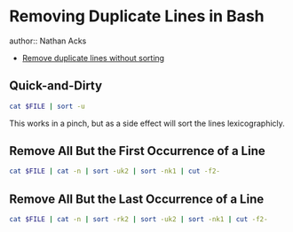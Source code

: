 # Removing Duplicate Lines in Bash

author:: Nathan Acks

* [Remove duplicate lines without sorting](https://stackoverflow.com/a/20639730)

## Quick-and-Dirty

```bash
cat $FILE | sort -u
```

This works in a pinch, but as a side effect will sort the lines lexicographicly.

## Remove All But the First Occurrence of a Line

```bash
cat $FILE | cat -n | sort -uk2 | sort -nk1 | cut -f2-
```

## Remove All But the Last Occurrence of a Line

```bash
cat $FILE | cat -n | sort -rk2 | sort -uk2 | sort -nk1 | cut -f2-
```
